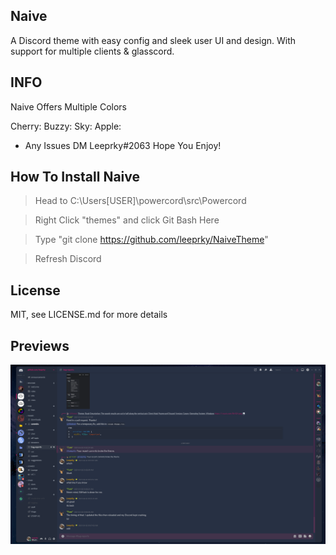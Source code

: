 ## Naive
A Discord theme with easy config and sleek user UI and design. With support for multiple clients & glasscord.

## INFO

Naive Offers Multiple Colors

Cherry: 
Buzzy:
Sky:
Apple:

- Any Issues DM Leeprky#2063
  Hope You Enjoy!

## How To Install Naive

> Head to C:\Users\[USER]\powercord\src\Powercord

> Right Click "themes" and click Git Bash Here

> Type "git clone https://github.com/leeprky/NaiveTheme"

> Refresh Discord

## License

MIT, see LICENSE.md for more details

## Previews

![preview](./previews/naive1.png)
